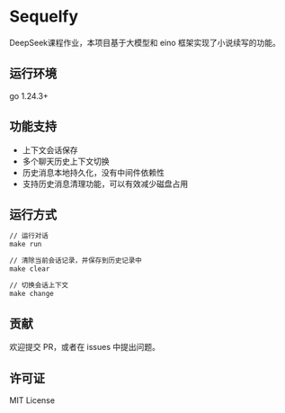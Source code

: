 # Sequelfy
DeepSeek课程作业，本项目基于大模型和 eino 框架实现了小说续写的功能。

## 运行环境

go 1.24.3+

## 功能支持

- 上下文会话保存
- 多个聊天历史上下文切换
- 历史消息本地持久化，没有中间件依赖性
- 支持历史消息清理功能，可以有效减少磁盘占用

## 运行方式

```makefile
// 运行对话
make run

// 清除当前会话记录，并保存到历史记录中
make clear

// 切换会话上下文
make change
```

## 贡献
欢迎提交 PR，或者在 issues 中提出问题。

## 许可证
MIT License